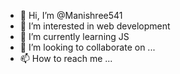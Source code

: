 - 👋 Hi, I’m @Manishree541
- 👀 I’m interested in web development
- 🌱 I’m currently learning JS
- 💞️ I’m looking to collaborate on ...
- 📫 How to reach me ...

<!---
Manishree541/Manishree541 is a ✨ special ✨ repository because its `README.md` (this file) appears on your GitHub profile.
You can click the Preview link to take a look at your changes.
--->
